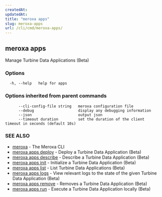 ```yaml
---
createdAt: 
updatedAt: 
title: "meroxa apps"
slug: meroxa-apps
url: /cli/cmd/meroxa-apps/
---
```

## meroxa apps

Manage Turbine Data Applications (Beta)

### Options

```
  -h, --help   help for apps
```

### Options inherited from parent commands

```
      --cli-config-file string   meroxa configuration file
      --debug                    display any debugging information
      --json                     output json
      --timeout duration         set the duration of the client timeout in seconds (default 10s)
```

### SEE ALSO

* [meroxa](/cli/cmd/meroxa/)	 - The Meroxa CLI
* [meroxa apps deploy](/cli/cmd/meroxa-apps-deploy/)	 - Deploy a Turbine Data Application (Beta)
* [meroxa apps describe](/cli/cmd/meroxa-apps-describe/)	 - Describe a Turbine Data Application (Beta)
* [meroxa apps init](/cli/cmd/meroxa-apps-init/)	 - Initialize a Turbine Data Application (Beta)
* [meroxa apps list](/cli/cmd/meroxa-apps-list/)	 - List Turbine Data Applications (Beta)
* [meroxa apps logs](/cli/cmd/meroxa-apps-logs/)	 - View relevant logs to the state of the given Turbine Data Application (Beta)
* [meroxa apps remove](/cli/cmd/meroxa-apps-remove/)	 - Removes a Turbine Data Application (Beta)
* [meroxa apps run](/cli/cmd/meroxa-apps-run/)	 - Execute a Turbine Data Application locally (Beta)

